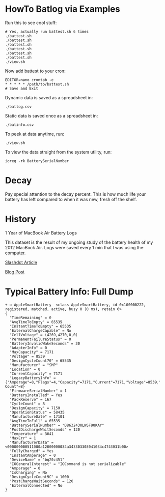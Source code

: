 HowTo Batlog via Examples
=============================

Run this to see cool stuff:

    # Yes, actually run battest.sh 6 times
    ./battest.sh
    ./battest.sh
    ./battest.sh
    ./battest.sh
    ./battest.sh
    ./battest.sh
    ./view.sh

Now add battest to your cron:

    EDITOR=nano crontab -e
    * * * * * /path/to/battest.sh
    # Save and Exit

Dynamic data is saved as a spreadsheet in:

    ./batlog.csv

Static data is saved once as a spreadsheet in:

    ./batinfo.csv

To peek at data anytime, run:

    ./view.sh

To view the data straight from the system utility, run:

    ioreg -rk BatterySerialNumber


Decay
====

Pay special attention to the decay percent. This is how much life your battery has left compared to when it was new, fresh off the shelf.


History
=======

1 Year of MacBook Air Battery Logs

This dataset is the result of my ongoing study of the battery health of
my 2012 MacBook Air. Logs were saved every 1 min that I was using the
computer.

[Slashdot Article](http://hardware.slashdot.org/story/13/08/15/1359248/studying-the-slow-decay-of-a-laptop-battery-for-an-entire-year)

[Blog Post](http://www.ifweassume.com/2013/08/the-de-evolution-of-my-laptop-battery.html)


Typical Battery Info: Full Dump
================================

    +-o AppleSmartBattery  <class AppleSmartBattery, id 0x100000222, registered, matched, active, busy 0 (0 ms), retain 6>
    {
      "TimeRemaining" = 0
      "AvgTimeToEmpty" = 65535
      "InstantTimeToEmpty" = 65535
      "ExternalChargeCapable" = No
      "CellVoltage" = (4269,4270,0,0)
      "PermanentFailureStatus" = 0
      "BatteryInvalidWakeSeconds" = 30
      "AdapterInfo" = 0
      "MaxCapacity" = 7171
      "Voltage" = 8539
      "DesignCycleCount70" = 65535
      "Manufacturer" = "SMP"
      "Location" = 0
      "CurrentCapacity" = 7171
      "LegacyBatteryInfo" = {"Amperage"=0,"Flags"=4,"Capacity"=7171,"Current"=7171,"Voltage"=8539,"Cycle Count"=8}
      "FirmwareSerialNumber" = 1
      "BatteryInstalled" = Yes
      "PackReserve" = 167
      "CycleCount" = 8
      "DesignCapacity" = 7150
      "OperationStatus" = 58435
      "ManufactureDate" = 17101
      "AvgTimeToFull" = 65535
      "BatterySerialNumber" = "D8632430LWSF90KAY"
      "PostDischargeWaitSeconds" = 120
      "Temperature" = 3041
      "MaxErr" = 1
      "ManufacturerData" = <000000000511000a12000000034a343303303041034c4743031b00>
      "FullyCharged" = Yes
      "InstantAmperage" = 0
      "DeviceName" = "bq20z451"
      "IOGeneralInterest" = "IOCommand is not serializable"
      "Amperage" = 0
      "IsCharging" = No
      "DesignCycleCount9C" = 1000
      "PostChargeWaitSeconds" = 120
      "ExternalConnected" = No
    }
